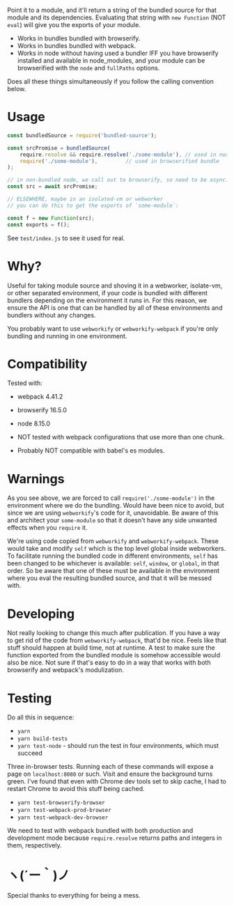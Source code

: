 Point it to a module, and it'll return a string of the bundled source for that module and its dependencies. Evaluating that string with `new Function` (NOT `eval`) will give you the exports of your module.

* Works in bundles bundled with browserify.
* Works in bundles bundled with webpack.
* Works in node without having used a bundler IFF you have browserify installed and available in node_modules, and your module can be browserified with the `node` and `fullPaths` options.

Does all these things simultaneously if you follow the calling convention below.

# Usage

```js
const bundledSource = require('bundled-source');

const srcPromise = bundledSource(
    require.resolve && require.resolve('./some-module'), // used in node and in webpack'd bundle
    require('./some-module'),         // used in browserified bundle
);

// in non-bundled node, we call out to browserify, so need to be async.
const src = await srcPromise;

// ELSEWHERE, maybe in an isolated-vm or webworker
// you can do this to get the exports of `some-module`:

const f = new Function(src);
const exports = f();
```

See `test/index.js` to see it used for real.

# Why?

Useful for taking module source and shoving it in a webworker, isolate-vm, or other separated environment, if your code is bundled with different bundlers depending on the environment it runs in. For this reason, we ensure the API is one that can be handled by all of these environments and bundlers without any changes.

You probably want to use `webworkify` or `webworkify-webpack` if you're only bundling and running in one environment.

# Compatibility

Tested with:
* webpack 4.41.2
* browserify 16.5.0
* node 8.15.0

* NOT tested with webpack configurations that use more than one chunk.
* Probably NOT compatible with babel's es modules.

# Warnings

As you see above, we are forced to call `require('./some-module')` in the environment where we do the bundling. Would have been nice to avoid, but since we are using `webworkify`'s code for it, unavoidable. Be aware of this and architect your `some-module` so that it doesn't have any side unwanted effects when you `require` it.

We're using code copied from `webworkify` and `webworkify-webpack`. These would take and modify `self` which is the top level global inside webworkers. To facilitate running the bundled code in different environments, `self` has been changed to be whichever is available: `self`, `window`, or `global`, in that order. So be aware that one of these must be available in the environment where you eval the resulting bundled source, and that it will be messed with.

# Developing

Not really looking to change this much after publication. If you have a way to get rid of the code from `webworkify-webpack`, that'd be nice. Feels like that stuff should happen at build time, not at runtime. A test to make sure the function exported from the bundled module is somehow accessible would also be nice. Not sure if that's easy to do in a way that works with both browserify and webpack's modulization.

# Testing

Do all this in sequence:

* `yarn`
* `yarn build-tests`
* `yarn test-node` - should run the test in four environments, which must succeed

Three in-browser tests. Running each of these commands will expose a page on `localhost:8080` or such. Visit and ensure the background turns green. I've found that even with Chrome dev tools set to skip cache, I had to restart Chrome to avoid this stuff being cached.

* `yarn test-browserify-browser`
* `yarn test-webpack-prod-browser`
* `yarn test-webpack-dev-browser`

We need to test with webpack bundled with both production and development mode because `require.resolve` returns paths and integers in them, respectively.

# ヽ(´ー｀)ノ

Special thanks to everything for being a mess.
